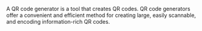 A QR code generator is a tool that creates QR codes. QR code generators offer a convenient and efficient method for creating large, easily scannable, and encoding information-rich QR codes.
